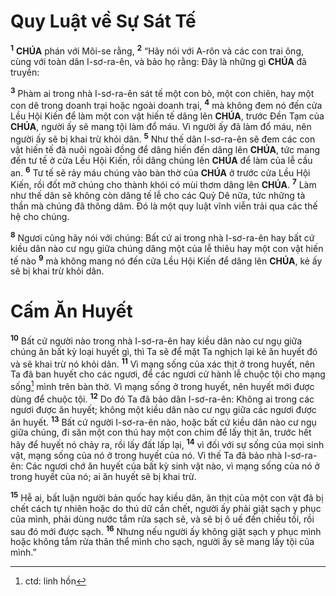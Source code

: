 # Quy Luật về Sự Sát Tế

<sup><b>1</b></sup> **CHÚA** phán với Môi-se rằng, <sup><b>2</b></sup> “Hãy nói với A-rôn và các con trai ông, cùng với toàn dân I-sơ-ra-ên, và bảo họ rằng: Đây là những gì **CHÚA** đã truyền:

<sup><b>3</b></sup> Phàm ai trong nhà I-sơ-ra-ên sát tế một con bò, một con chiên, hay một con dê trong doanh trại hoặc ngoài doanh trại, <sup><b>4</b></sup> mà không đem nó đến cửa Lều Hội Kiến để làm một con vật hiến tế dâng lên **CHÚA**, trước Đền Tạm của **CHÚA**, người ấy sẽ mang tội làm đổ máu. Vì người ấy đã làm đổ máu, nên người ấy sẽ bị khai trừ khỏi dân. <sup><b>5</b></sup> Như thế dân I-sơ-ra-ên sẽ đem các con vật hiến tế đã nuôi ngoài đồng để dâng hiến đến dâng lên **CHÚA**, tức mang đến tư tế ở cửa Lều Hội Kiến, rồi dâng chúng lên **CHÚA** để làm của lễ cầu an. <sup><b>6</b></sup> Tư tế sẽ rảy máu chúng vào bàn thờ của **CHÚA** ở trước cửa Lều Hội Kiến, rồi đốt mỡ chúng cho thành khói có mùi thơm dâng lên **CHÚA**. <sup><b>7</b></sup> Làm như thế dân sẽ không còn dâng tế lễ cho các Quỷ Dê nữa, tức những tà thần mà chúng đã thông dâm. Đó là một quy luật vĩnh viễn trải qua các thế hệ cho chúng.

<sup><b>8</b></sup> Ngươi cũng hãy nói với chúng: Bất cứ ai trong nhà I-sơ-ra-ên hay bất cứ kiều dân nào cư ngụ giữa chúng dâng một của lễ thiêu hay một con vật hiến tế nào <sup><b>9</b></sup> mà không mang nó đến cửa Lều Hội Kiến để dâng lên **CHÚA**, kẻ ấy sẽ bị khai trừ khỏi dân.

# Cấm Ăn Huyết

<sup><b>10</b></sup> Bất cứ người nào trong nhà I-sơ-ra-ên hay kiều dân nào cư ngụ giữa chúng ăn bất kỳ loại huyết gì, thì Ta sẽ để mặt Ta nghịch lại kẻ ăn huyết đó và sẽ khai trừ nó khỏi dân. <sup><b>11</b></sup> Vì mạng sống của xác thịt ở trong huyết, nên Ta đã ban huyết cho các ngươi, để các ngươi cử hành lễ chuộc tội cho mạng sống[^1-78139e4d-f04f-46df-945b-a7b6030272e5] mình trên bàn thờ. Vì mạng sống ở trong huyết, nên huyết mới được dùng để chuộc tội. <sup><b>12</b></sup> Do đó Ta đã bảo dân I-sơ-ra-ên: Không ai trong các ngươi được ăn huyết; không một kiều dân nào cư ngụ giữa các ngươi được ăn huyết. <sup><b>13</b></sup> Bất cứ người I-sơ-ra-ên nào, hoặc bất cứ kiều dân nào cư ngụ giữa chúng, đi săn một con thú hay một con chim để lấy thịt ăn, trước hết hãy để huyết nó chảy ra, rồi lấy đất lấp lại, <sup><b>14</b></sup> vì đối với sự sống của mọi sinh vật, mạng sống của nó ở trong huyết của nó. Vì thế Ta đã bảo nhà I-sơ-ra-ên: Các ngươi chớ ăn huyết của bất kỳ sinh vật nào, vì mạng sống của nó ở trong huyết của nó; ai ăn huyết sẽ bị khai trừ.

<sup><b>15</b></sup> Hễ ai, bất luận người bản quốc hay kiều dân, ăn thịt của một con vật đã bị chết cách tự nhiên hoặc do thú dữ cắn chết, người ấy phải giặt sạch y phục của mình, phải dùng nước tắm rửa sạch sẽ, và sẽ bị ô uế đến chiều tối, rồi sau đó mới được sạch. <sup><b>16</b></sup> Nhưng nếu người ấy không giặt sạch y phục mình hoặc không tắm rửa thân thể mình cho sạch, người ấy sẽ mang lấy tội của mình.”

[^1-78139e4d-f04f-46df-945b-a7b6030272e5]: ctd: linh hồn
